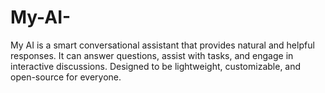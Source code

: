 # My-AI-
My AI is a smart conversational assistant that provides natural and helpful responses. It can answer questions, assist with tasks, and engage in interactive discussions. Designed to be lightweight, customizable, and open-source for everyone.
